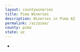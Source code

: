 ```yaml
---
layout: countywineries
title: Pima Wineries
description: Wineries in Pima AZ
permalink: /az/pima/
county: pima
state: az
---
```

-
